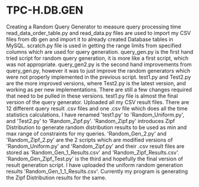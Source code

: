 # TPC-H.DB.GEN
Creating a Random Query Generator to measure query processing time 
read_data_order_table.py and read_data.py files are used to import my CSV files from db gen and import it to already created Database tables in MySQL.
scratch.py file is used in getting the range limits from specified columns which are used for query generation.
query_gen.py is the first hand tried script for random query generation, it is more like a first script, which was not appropriate.
query_gen2.py is the second hand improvements from query_gen.py, however it was to just improve the random generators which were not properly implemented in the previous script.
test1.py and Test2.py are the more improved versions, where Test2.py is the latest version, and working as per new implementations. There are still a few changes required that need to be pulled in these versions.
test1.py file is almost the final version of the query generator. 
Uploaded all my CSV result files. There are 12 different query result .csv files and one .csv file which does all the time statistics calculations. 
I have renamed 'test1.py' to 'Random_Uniform.py', and 'Test2.py' to 'Random_Zipf.py'.
'Random_Zipf.py' introduces Zipf Distribution to generate random distribution results to be used as min and max range of constraints for my queries.
'Random_Gen_2.py' and 'Random_Zipf_2.py' are the 2 scripts which are modified versions of 'Random_Uniform.py' and 'Random_Zipf.py' and their .csv result files are stored as 'Random_Gen_1_Results.csv' and 'Random_Zipf_Results.csv'. 
'Random_Gen_Zipf_Test.py' is the third and hopefully the final version of result generation script. I have uploaded the uniform random generation results 'Random_Gen_1_1_Results.csv'. Currently my program is generating the Zipf Distribution results for the same. 
